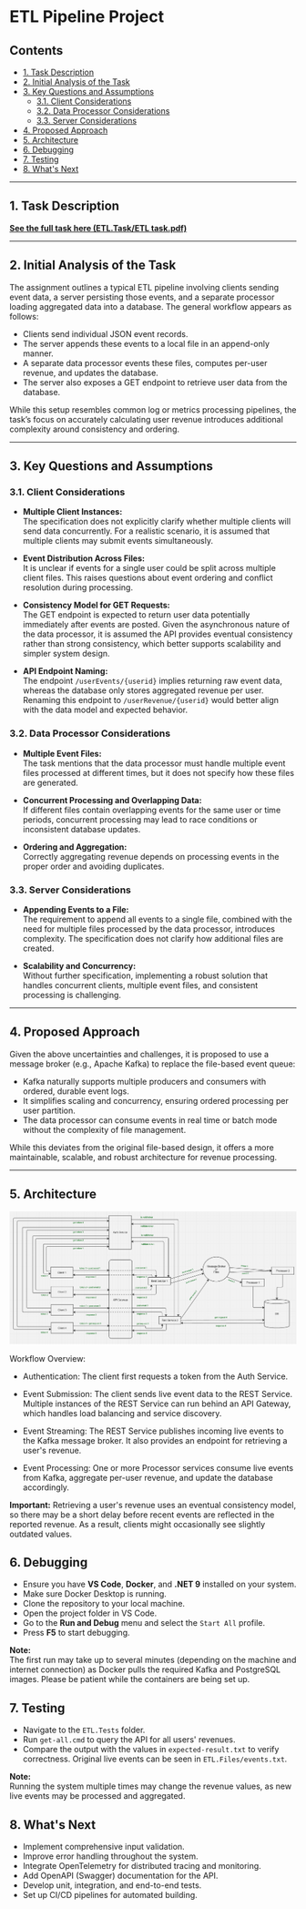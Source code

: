 # ETL Pipeline Project

## Contents

- [1. Task Description](#1-task-description)
- [2. Initial Analysis of the Task](#2-initial-analysis-of-the-task)
- [3. Key Questions and Assumptions](#3-key-questions-and-assumptions)
  - [3.1. Client Considerations](#31-client-considerations)
  - [3.2. Data Processor Considerations](#32-data-processor-considerations)
  - [3.3. Server Considerations](#33-server-considerations)
- [4. Proposed Approach](#4-proposed-approach)
- [5. Architecture](#5-architecture)
- [6. Debugging](#6-debugging)
- [7. Testing](#7-testing)
- [8. What's Next](#8-whats-next)

---

## 1. Task Description

**[See the full task here (ETL.Task/ETL task.pdf)](ETL.Task/ETL%20task.pdf)**

---

## 2. Initial Analysis of the Task

The assignment outlines a typical ETL pipeline involving clients sending event data, a server persisting those events, and a separate processor loading aggregated data into a database. The general workflow appears as follows:

- Clients send individual JSON event records.
- The server appends these events to a local file in an append-only manner.
- A separate data processor events these files, computes per-user revenue, and updates the database.
- The server also exposes a GET endpoint to retrieve user data from the database.

While this setup resembles common log or metrics processing pipelines, the task’s focus on accurately calculating user revenue introduces additional complexity around consistency and ordering.

---

## 3. Key Questions and Assumptions

### 3.1. Client Considerations

- **Multiple Client Instances:**  
  The specification does not explicitly clarify whether multiple clients will send data concurrently. For a realistic scenario, it is assumed that multiple clients may submit events simultaneously.

- **Event Distribution Across Files:**  
  It is unclear if events for a single user could be split across multiple client files. This raises questions about event ordering and conflict resolution during processing.

- **Consistency Model for GET Requests:**  
  The GET endpoint is expected to return user data potentially immediately after events are posted. Given the asynchronous nature of the data processor, it is assumed the API provides eventual consistency rather than strong consistency, which better supports scalability and simpler system design.

- **API Endpoint Naming:**  
  The endpoint `/userEvents/{userid}` implies returning raw event data, whereas the database only stores aggregated revenue per user. Renaming this endpoint to `/userRevenue/{userid}` would better align with the data model and expected behavior.

### 3.2. Data Processor Considerations

- **Multiple Event Files:**  
  The task mentions that the data processor must handle multiple event files processed at different times, but it does not specify how these files are generated.

- **Concurrent Processing and Overlapping Data:**  
  If different files contain overlapping events for the same user or time periods, concurrent processing may lead to race conditions or inconsistent database updates.

- **Ordering and Aggregation:**  
  Correctly aggregating revenue depends on processing events in the proper order and avoiding duplicates.

### 3.3. Server Considerations

- **Appending Events to a File:**  
  The requirement to append all events to a single file, combined with the need for multiple files processed by the data processor, introduces complexity. The specification does not clarify how additional files are created.

- **Scalability and Concurrency:**  
  Without further specification, implementing a robust solution that handles concurrent clients, multiple event files, and consistent processing is challenging.

---

## 4. Proposed Approach

Given the above uncertainties and challenges, it is proposed to use a message broker (e.g., Apache Kafka) to replace the file-based event queue:

- Kafka naturally supports multiple producers and consumers with ordered, durable event logs.
- It simplifies scaling and concurrency, ensuring ordered processing per user partition.
- The data processor can consume events in real time or batch mode without the complexity of file management.

While this deviates from the original file-based design, it offers a more maintainable, scalable, and robust architecture for revenue processing.

---

## 5. Architecture

![ETL Pipeline Architecture](ETL.Documents/arch.png)

Workflow Overview:

- Authentication:
  The client first requests a token from the Auth Service.

- Event Submission:
  The client sends live event data to the REST Service. Multiple instances of the REST Service can run behind an API Gateway, which handles load balancing and service discovery.

- Event Streaming:
  The REST Service publishes incoming live events to the Kafka message broker. It also provides an endpoint for retrieving a user's revenue.

- Event Processing:
  One or more Processor services consume live events from Kafka, aggregate per-user revenue, and update the database accordingly.

**Important:** Retrieving a user's revenue uses an eventual consistency model, so there may be a short delay before recent events are reflected in the reported revenue. As a result, clients might occasionally see slightly outdated values.

## 6. Debugging

- Ensure you have **VS Code**, **Docker**, and **.NET 9** installed on your system.
- Make sure Docker Desktop is running.
- Clone the repository to your local machine.
- Open the project folder in VS Code.
- Go to the **Run and Debug** menu and select the `Start All` profile.
- Press **F5** to start debugging.

**Note:**  
The first run may take up to several minutes (depending on the machine and internet connection) as Docker pulls the required Kafka and PostgreSQL images. Please be patient while the containers are being set up.

## 7. Testing

- Navigate to the `ETL.Tests` folder.
- Run `get-all.cmd` to query the API for all users' revenues.
- Compare the output with the values in `expected-result.txt` to verify correctness. Original live events can be seen in `ETL.Files/events.txt`.

**Note:**  
Running the system multiple times may change the revenue values, as new live events may be processed and aggregated.

## 8. What's Next

- Implement comprehensive input validation.
- Improve error handling throughout the system.
- Integrate OpenTelemetry for distributed tracing and monitoring.
- Add OpenAPI (Swagger) documentation for the API.
- Develop unit, integration, and end-to-end tests.
- Set up CI/CD pipelines for automated building.
